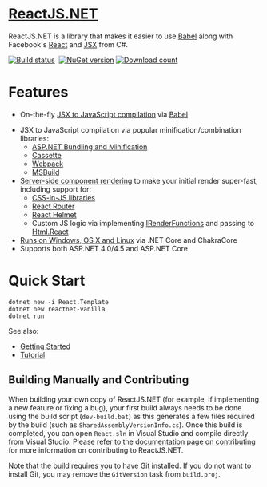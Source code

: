 # [ReactJS.NET](http://reactjs.net/)

ReactJS.NET is a library that makes it easier to use [Babel](http://babeljs.io/) along with Facebook's [React](http://facebook.github.io/react/) and [JSX](http://facebook.github.io/react/docs/jsx-in-depth.html) from C#.

[![Build status](https://img.shields.io/appveyor/ci/Daniel15/react-net/master.svg)](https://ci.appveyor.com/project/Daniel15/react-net/branch/master)&nbsp;
[![NuGet version](http://img.shields.io/nuget/v/React.Core.svg)](https://www.nuget.org/packages/React.Core/)
[![Download count](https://img.shields.io/nuget/dt/React.Core.svg)](https://www.nuget.org/packages/React.Core/)

# Features

- On-the-fly [JSX to JavaScript compilation](http://reactjs.net/getting-started/usage.html) via [Babel](http://babeljs.io/)

* JSX to JavaScript compilation via popular minification/combination
  libraries:
  - [ASP.NET Bundling and Minification](http://reactjs.net/bundling/weboptimizer.html)
  - [Cassette](http://reactjs.net/bundling/cassette.html)
  - [Webpack](http://reactjs.net/bundling/webpack.html)
  - [MSBuild](http://reactjs.net/bundling/msbuild.html)
* [Server-side component rendering](http://reactjs.net/features/server-side-rendering.html)
  to make your initial render super-fast, including support for:
  - [CSS-in-JS libraries](https://reactjs.net/features/css-in-js.html)
  - [React Router](https://reactjs.net/features/react-router.html)
  - [React Helmet](https://reactjs.net/features/react-helmet.html)
  - Custom JS logic via implementing [IRenderFunctions](https://github.com/reactjs/React.NET/blob/c93921f059bfe9419ad7094c184979da422a4477/src/React.Core/IRenderFunctions.cs) and passing to [Html.React](https://github.com/reactjs/React.NET/blob/c93921f059bfe9419ad7094c184979da422a4477/src/React.AspNet/HtmlHelperExtensions.cs#L71)
* [Runs on Windows, OS X and Linux](http://reactjs.net/getting-started/chakracore.html) via .NET Core and ChakraCore
* Supports both ASP.NET 4.0/4.5 and ASP.NET Core

# Quick Start

```
dotnet new -i React.Template
dotnet new reactnet-vanilla
dotnet run
```

See also:

- [Getting Started](https://reactjs.net/getting-started/aspnetcore.html)
- [Tutorial](https://reactjs.net/tutorials/aspnetcore.html)

## Building Manually and Contributing

When building your own copy of ReactJS.NET (for example, if implementing a new
feature or fixing a bug), your first build always needs to be done using the
build script (`dev-build.bat`) as this generates a few files required by the
build (such as `SharedAssemblyVersionInfo.cs`). Once this build is completed,
you can open `React.sln` in Visual Studio and compile directly from Visual
Studio. Please refer to the [documentation page on
contributing](http://reactjs.net/dev/contributing.html) for more information on
contributing to ReactJS.NET.

Note that the build requires you to have Git installed. If you do not want to
install Git, you may remove the `GitVersion` task from `build.proj`.
